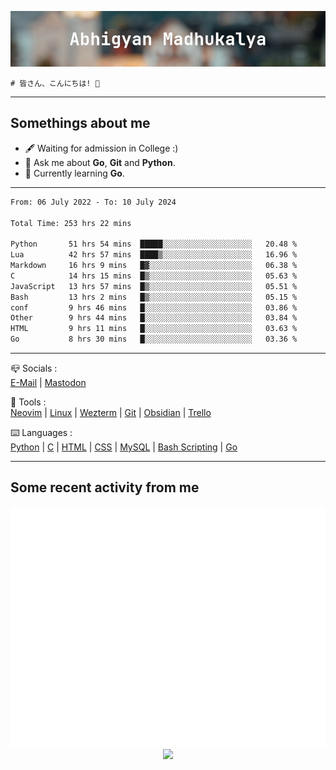 ![header](./header.png)
```
# 皆さん、こんにちは! 👋
```
---

## Somethings about me
- 🖋️ Waiting for admission in College :)
- 💬 Ask me about **Go**, **Git** and **Python**.
- 🔭 Currently learning **Go**.

---

<!--START_SECTION:waka-->

```txt
From: 06 July 2022 - To: 10 July 2024

Total Time: 253 hrs 22 mins

Python       51 hrs 54 mins  █████░░░░░░░░░░░░░░░░░░░░   20.48 %
Lua          42 hrs 57 mins  ████▒░░░░░░░░░░░░░░░░░░░░   16.96 %
Markdown     16 hrs 9 mins   █▓░░░░░░░░░░░░░░░░░░░░░░░   06.38 %
C            14 hrs 15 mins  █▒░░░░░░░░░░░░░░░░░░░░░░░   05.63 %
JavaScript   13 hrs 57 mins  █▒░░░░░░░░░░░░░░░░░░░░░░░   05.51 %
Bash         13 hrs 2 mins   █▒░░░░░░░░░░░░░░░░░░░░░░░   05.15 %
conf         9 hrs 46 mins   █░░░░░░░░░░░░░░░░░░░░░░░░   03.86 %
Other        9 hrs 44 mins   █░░░░░░░░░░░░░░░░░░░░░░░░   03.84 %
HTML         9 hrs 11 mins   █░░░░░░░░░░░░░░░░░░░░░░░░   03.63 %
Go           8 hrs 30 mins   █░░░░░░░░░░░░░░░░░░░░░░░░   03.36 %
```

<!--END_SECTION:waka-->

---

📪 Socials :<br>
[E-Mail](mailto:abhigyanmadhukalya@gmail.com) | <a rel="me" href="https://mastodon.social/@abhigyanmadhukalya">Mastodon</a>

🧰 Tools :<br>
[Neovim](https://neovim.oi) | [Linux](https://archlinux.org/) | [Wezterm](https://wezfurlong.org/wezterm/index.html) | [Git](https://git-scm.com/) | [Obsidian](https://obsidian.md) | [Trello](https://trello.com)

⌨️ Languages :<br>
[Python](https://python.org) | [C](https://www.iso.org/standard/74528.html) | [HTML](https://html.spec.whatwg.org/) | [CSS](https://www.w3.org/Style/CSS/Overview.en.html) | [MySQL](https://www.mysql.com/) | [Bash Scripting](https://www.gnu.org/software/bash/) | [Go](https://go.dev)

---

## Some recent activity from me
<p align="center">
  <img src="./github-metrics.svg" />
  <img src="https://github-profile-summary-cards.vercel.app/api/cards/profile-details?username=abhigyanmadhukalya&theme=github_dark" />
</p>


